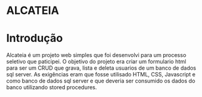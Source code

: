 # ALCATEIA

# Introdução
Alcateia é um projeto web simples que foi desenvolvi para um processo seletivo que paticipei.
O objetivo do projeto era criar um formulario html para ser um CRUD que grava, lista e deleta usuarios de um banco de dados sql server.
As exigências eram que fosse utilisado HTML, CSS, Javascript e como banco de dados sql server e que deveria ser consumido os dados do banco
utilizando stored procedures.
